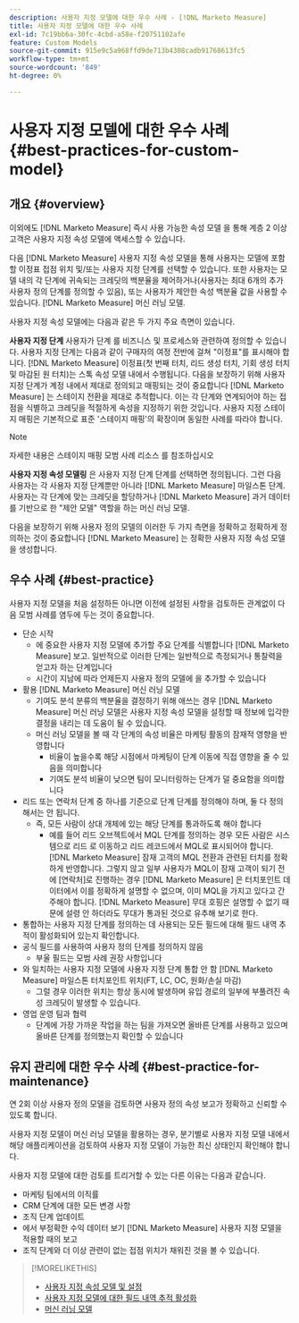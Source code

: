 ```yaml
---
description: 사용자 지정 모델에 대한 우수 사례 - [!DNL Marketo Measure]
title: 사용자 지정 모델에 대한 우수 사례
exl-id: 7c19bb6a-30fc-4cbd-a58e-f20751102afe
feature: Custom Models
source-git-commit: 915e9c5a968ffd9de713b4308cadb91768613fc5
workflow-type: tm+mt
source-wordcount: '849'
ht-degree: 0%

---
```


# 사용자 지정 모델에 대한 우수 사례 {#best-practices-for-custom-model}

## 개요 {#overview}

이외에도 [!DNL Marketo Measure] 즉시 사용 가능한 속성 모델 을 통해 계층 2 이상 고객은 사용자 지정 속성 모델에 액세스할 수 있습니다.

다음 [!DNL Marketo Measure] 사용자 지정 속성 모델을 통해 사용자는 모델에 포함할 이정표 접점 위치 및/또는 사용자 지정 단계를 선택할 수 있습니다. 또한 사용자는 모델 내의 각 단계에 귀속되는 크레딧의 백분율을 제어하거나(사용자는 최대 6개의 추가 사용자 정의 단계를 정의할 수 있음), 또는 사용자가 제안한 속성 백분율 값을 사용할 수 있습니다. [!DNL Marketo Measure] 머신 러닝 모델.

사용자 지정 속성 모델에는 다음과 같은 두 가지 주요 측면이 있습니다.

**사용자 지정 단계** 사용자가 단계 를 비즈니스 및 프로세스와 관련하여 정의할 수 있습니다. 사용자 지정 단계는 다음과 같이 구매자의 여정 전반에 걸쳐 &quot;이정표&quot;를 표시해야 합니다. [!DNL Marketo Measure] 이정표(첫 번째 터치, 리드 생성 터치, 기회 생성 터치 및 마감된 원 터치)는 스톡 속성 모델 내에서 수행됩니다. 다음을 보장하기 위해 사용자 지정 단계가 계정 내에서 제대로 정의되고 매핑되는 것이 중요합니다 [!DNL Marketo Measure] 는 스테이지 전환을 제대로 추적합니다. 이는 각 단계와 연계되어야 하는 접점을 식별하고 크레딧을 적절하게 속성을 지정하기 위한 것입니다. 사용자 지정 스테이지 매핑은 기본적으로 표준 &#39;스테이지 매핑&#39;의 확장이며 동일한 사례를 따라야 합니다.

>[!NOTE]
>
>자세한 내용은 스테이지 매핑 모범 사례 리소스 를 참조하십시오

**사용자 지정 속성 모델링** 은 사용자 지정 단계 단계를 선택하면 정의됩니다. 그런 다음 사용자는 각 사용자 지정 단계뿐만 아니라 [!DNL Marketo Measure] 마일스톤 단계. 사용자는 각 단계에 맞는 크레딧을 할당하거나 [!DNL Marketo Measure] 과거 데이터를 기반으로 한 &quot;제안 모델&quot; 역할을 하는 머신 러닝 모델.

다음을 보장하기 위해 사용자 정의 모델의 이러한 두 가지 측면을 정확하고 정확하게 정의하는 것이 중요합니다 [!DNL Marketo Measure] 는 정확한 사용자 지정 속성 모델을 생성합니다.

## 우수 사례 {#best-practice}

사용자 지정 모델을 처음 설정하든 아니면 이전에 설정된 사항을 검토하든 관계없이 다음 모범 사례를 염두에 두는 것이 중요합니다.

* 단순 시작
   * 에 중요한 사용자 지정 모델에 추가할 주요 단계를 식별합니다 [!DNL Marketo Measure] 보고. 일반적으로 이러한 단계는 일반적으로 측정되거나 통찰력을 얻고자 하는 단계입니다
   * 시간이 지남에 따라 언제든지 사용자 정의 모델에 을 추가할 수 있습니다
* 활용 [!DNL Marketo Measure] 머신 러닝 모델
   * 기여도 분석 분류의 백분율을 결정하기 위해 애쓰는 경우 [!DNL Marketo Measure] 머신 러닝 모델은 사용자 지정 속성 모델을 설정할 때 정보에 입각한 결정을 내리는 데 도움이 될 수 있습니다.
   * 머신 러닝 모델을 볼 때 각 단계의 속성 비율은 마케팅 활동의 잠재적 영향을 반영합니다
      * 비율이 높을수록 해당 시점에서 마케팅이 단계 이동에 직접 영향을 줄 수 있음을 의미합니다
      * 기여도 분석 비율이 낮으면 팀이 모니터링하는 단계가 덜 중요함을 의미합니다
* 리드 또는 연락처 단계 중 하나를 기준으로 단계 단계를 정의해야 하며, 둘 다 정의해서는 안 됩니다.
   * 즉, 모든 사람이 상대 개체에 있는 해당 단계를 통과하도록 해야 합니다
      * 예를 들어 리드 오브젝트에서 MQL 단계를 정의하는 경우 모든 사람은 시스템으로 리드 로 이동하고 리드 레코드에서 MQL로 표시되어야 합니다. [!DNL Marketo Measure] 잠재 고객의 MQL 전환과 관련된 터치를 정확하게 반영합니다. 그렇지 않고 일부 사용자가 MQL이 잠재 고객이 되기 전에 [연락처]로 진행하는 경우 [!DNL Marketo Measure] 은 터치포인트 데이터에서 이를 정확하게 설명할 수 없으며, 이미 MQL을 가지고 있다고 간주해야 합니다. [!DNL Marketo Measure] 무대 호핑은 설명할 수 없기 때문에 설령 안 하더라도 무대가 통과된 것으로 유추해 보기로 한다.
* 통합하는 사용자 지정 단계를 정의하는 데 사용되는 모든 필드에 대해 필드 내역 추적이 활성화되어 있는지 확인합니다.
* 공식 필드를 사용하여 사용자 정의 단계를 정의하지 않음
   * 부울 필드는 모범 사례 권장 사항입니다
* 와 일치하는 사용자 지정 모델에 사용자 지정 단계 통합 안 함 [!DNL Marketo Measure] 마일스톤 터치포인트 위치(FT, LC, OC, 원화/손실 마감)
   * 그럴 경우 이러한 위치는 항상 동시에 발생하며 유입 경로의 일부에 부풀려진 속성 크레딧이 발생할 수 있습니다.
* 영업 운영 팀과 협력
   * 단계에 가장 가까운 작업을 하는 팀을 가져오면 올바른 단계를 사용하고 있으며 올바른 단계를 정의했는지 확인할 수 있습니다

## 유지 관리에 대한 우수 사례 {#best-practice-for-maintenance}

연 2회 이상 사용자 정의 모델을 검토하면 사용자 정의 속성 보고가 정확하고 신뢰할 수 있도록 합니다.

사용자 지정 모델이 머신 러닝 모델을 활용하는 경우, 분기별로 사용자 지정 모델 내에서 해당 애플리케이션을 검토하여 사용자 지정 모델이 가능한 최신 상태인지 확인해야 합니다.

사용자 지정 모델에 대한 검토를 트리거할 수 있는 다른 이유는 다음과 같습니다.

* 마케팅 팀에서의 이직률
* CRM 단계에 대한 모든 변경 사항
* 조직 단계 업데이트
* 에서 부정확한 수익 데이터 보기 [!DNL Marketo Measure] 사용자 지정 모델을 적용할 때의 보고
* 조직 단계와 더 이상 관련이 없는 접점 위치가 채워진 것을 볼 수 있습니다.

>[!MORELIKETHIS]
>
>* [사용자 지정 속성 모델 및 설정](/help/advanced-marketo-measure-features/custom-attribution-models/custom-attribution-model-and-setup.md)
>* [사용자 지정 모델에 대한 필드 내역 추적 활성화](/help/advanced-marketo-measure-features/custom-attribution-models/custom-model-setup-enable-field-history-tracking.md)
>* [머신 러닝 모델](/help/advanced-marketo-measure-features/custom-attribution-models/machine-learning-model-faq.md)
